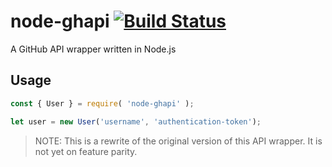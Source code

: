 # node-ghapi [![Build Status](https://haydennyyy.visualstudio.com/node-ghapi/_apis/build/status/Build?branchName=master)](https://haydennyyy.visualstudio.com/node-ghapi/_build/latest?definitionId=3&branchName=master)
A GitHub API wrapper written in Node.js

## Usage
```js
const { User } = require( 'node-ghapi' );

let user = new User('username', 'authentication-token');
```
> NOTE: This is a rewrite of the original version of this API wrapper.
> It is not yet on feature parity.